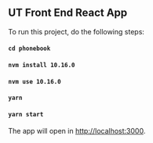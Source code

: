 ## UT Front End React App

To run this project, do the following steps:
#### `cd phonebook`
#### `nvm install 10.16.0`
#### `nvm use 10.16.0`
#### `yarn`
#### `yarn start`

The app will open in [http://localhost:3000](http://localhost:3000).
#